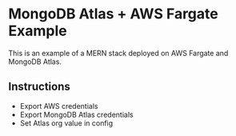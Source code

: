# MongoDB Atlas + AWS Fargate Example
This is an example of a MERN stack deployed on AWS Fargate and MongoDB Atlas. 

## Instructions
- Export AWS credentials
- Export MongoDB Atlas credentials
- Set Atlas org value in config
